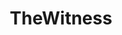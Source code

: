 ---
title: TheWitness
crosslinks:
- thewitnessirl
- patientgamers
- livven
- xkcd
- IAmA
- confusing_perspective
- raerth
- FidelDungeonRescue
- pics
- EarthPorn
- mildlyinteresting
- causeWhyNotMate
- Stephenssausageroll
---